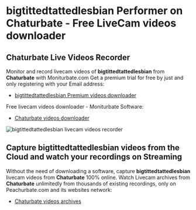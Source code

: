 # bigtittedtattedlesbian Performer on Chaturbate - Free LiveCam videos downloader

## Chaturbate Live Videos Recorder

Monitor and record livecam videos of **bigtittedtattedlesbian** from **Chaturbate** with Moniturbate.com
Get a premium trial for free by just and only registering with your Email address:
* [bigtittedtattedlesbian Premium videos downloader](https://moniturbate.com/request-demo-licence-key.html)

Free livecam videos downloader - Moniturbate Software:
* [Chaturbate videos downloader](https://moniturbate.com/moniturbate-download-software.html)

![bigtittedtattedlesbian livecam videos recorder](https://peachurnet.com/templates/moniturbate-software.png)


## Capture bigtittedtattedlesbian videos from the Cloud and watch your recordings on Streaming

Without the need of downloading a software, capture **bigtittedtattedlesbian** livecam videos from **Chaturbate** 100% online.
Watch Livecam archives from **Chaturbate** unlimitedly from thousands of existing recordings, only on Peachurbate.com and its websites network:
* [Chaturbate videos archives](https://peachurnet.com/)